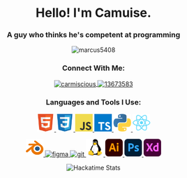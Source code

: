 
<h1 align="center">Hello! I'm Camuise.</h1>
<h3 align="center">A guy who thinks he's competent at programming</h3>
<p align="center">
    <img src="https://komarev.com/ghpvc/?username=marcus5408&label=Profile%20views&color=0e75b6&style=flat" alt="marcus5408">
</p>
<h3 align="center">Connect With Me:</h3>
<p align="center">
    <a href="https://twitter.com/carmiscious" target="blank">
        <img align="center" src="https://raw.githubusercontent.com/rahuldkjain/github-profile-readme-generator/master/src/images/icons/Social/twitter.svg" alt="carmiscious" height="30" width="40" />
    </a>
    <a href="https://stackoverflow.com/users/13673583" target="blank">
        <img align="center" src="https://raw.githubusercontent.com/rahuldkjain/github-profile-readme-generator/master/src/images/icons/Social/stack-overflow.svg" alt="13673583" height="30" width="40" />
    </a>
</p>
<h3 align="center">Languages and Tools I Use:</h3>
    <p align="center">
        <a href="https://www.w3.org/html/" target="_blank" rel="noreferrer">
            <img src="https://raw.githubusercontent.com/marcus5408/marcus5408/master/assets/HTML.svg" alt="html5" width="40" height="40"/> 
        </a>
        <a href="https://www.w3schools.com/css/" target="_blank" rel="noreferrer">
            <img src="https://raw.githubusercontent.com/Marcus5408/Marcus5408/master/assets/CSS.svg" alt="css3" width="40" height="40"/>
        </a>
        <a href="https://developer.mozilla.org/en-US/docs/Web/JavaScript" target="_blank" rel="noreferrer">
            <img src="https://raw.githubusercontent.com/marcus5408/marcus5408/master/assets/JavaScript.svg" alt="javascript" width="40" height="40"/>
        </a>
        <a href="https://www.typescriptlang.org/" target="_blank" rel="noreferrer">
            <img src="https://raw.githubusercontent.com/marcus5408/marcus5408/master/assets/TypeScript.svg" alt="typescript" width="40" height="40"/>
        </a>
        <a href="https://www.python.org" target="_blank" rel="noreferrer">
            <img src="https://raw.githubusercontent.com/marcus5408/marcus5408/master/assets/Python.svg" alt="python" width="40" height="40"/>
        </a>
        <a href="https://reactjs.org/" target="_blank" rel="noreferrer">
            <img src="https://raw.githubusercontent.com/marcus5408/marcus5408/master/assets/React.svg" alt="react" width="40" height="40"/>
        </a>
    </p>
    <p align="center">
        <a href="https://www.blender.org/" target="_blank" rel="noreferrer">
            <img src="https://raw.githubusercontent.com/Marcus5408/Marcus5408/master/assets/Blender.svg" alt="blender" width="40" height="40"/>
        </a>
        <a href="https://www.figma.com/" target="_blank" rel="noreferrer">
            <img src="https://www.vectorlogo.zone/logos/figma/figma-icon.svg" alt="figma" width="40" height="40"/>
        </a>
        <a href="https://git-scm.com/" target="_blank" rel="noreferrer">
            <img src="https://www.vectorlogo.zone/logos/git-scm/git-scm-icon.svg" alt="git" width="40" height="40"/>
        </a>
        <a href="https://www.linux.org/" target="_blank" rel="noreferrer">
            <img src="https://raw.githubusercontent.com/devicons/devicon/master/icons/linux/linux-original.svg" alt="linux" width="40" height="40"/>
        </a>
        <a href="https://www.adobe.com/products/illustrator.html" target="_blank" rel="noreferrer">
            <img src="https://raw.githubusercontent.com/Marcus5408/Marcus5408/master/assets/Illustrator.svg" alt="illustrator" width="40" height="40"/>
        </a>
        <a href="https://www.photoshop.com/en" target="_blank" rel="noreferrer">
            <img src="https://raw.githubusercontent.com/Marcus5408/Marcus5408/master/assets/Photoshop.svg" alt="photoshop" width="40" height="40"/>
        </a>
        <a href="https://www.adobe.com/products/xd.html" target="_blank" rel="noreferrer">
            <img src="https://raw.githubusercontent.com/Marcus5408/Marcus5408/master/assets/XD.svg" alt="xd" width="40" height="40"/>
        </a>
    </p>
    <p align="center">
        <img src="https://github-readme-stats.hackclub.dev/api/wakatime?username=321&api_domain=hackatime.hackclub.com&theme=dracula&custom_title=My+Languages&layout=compact&cache_seconds=0&langs_count=8" alt="Hackatime Stats" />
    </p>
</h3>
